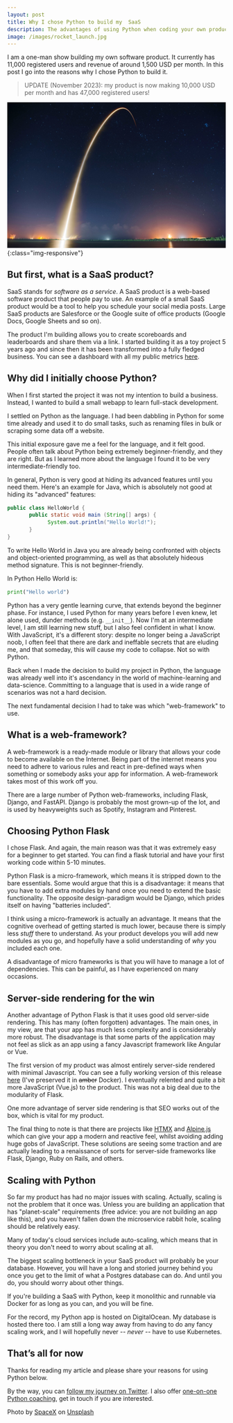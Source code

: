 ```yaml
---
layout: post
title: Why I chose Python to build my  SaaS
description: The advantages of using Python when coding your own product from scratch
image: /images/rocket_launch.jpg
---
```


I am a one-man show building my own software product. It currently has 11,000 registered users and revenue of around 1,500 USD per month. In this post I go into the reasons why I chose Python to build it.

> UPDATE (November 2023): my product is now making 10,000 USD per month and has 47,000 registered users! 

!['Rocket launch'](/images/rocket_launch.jpg){:class="img-responsive"}

## But first, what is a SaaS product?

SaaS stands for _software as a service_. A SaaS product is a web-based software product that people pay to use. An example of a small SaaS product would be a tool to help you schedule your social media posts. Large SaaS products are Salesforce or the Google suite of office products (Google Docs, Google Sheets and so on).

The product I'm building allows you to create scoreboards and leaderboards and share them via a link. I started building it as a toy project 5 years ago and since then it has been transformed into a fully fledged business.  You can see a dashboard with all my public metrics [here](https://keepthescore.com/open/). 

## Why did I initially choose Python?

When I first started the project it was not my intention to build a business. Instead, I wanted to build a small webapp to learn full-stack development.

 I settled on Python as the language. I had been dabbling in Python for some time already and used it to do small tasks, such as renaming files in bulk or scraping some data off a website.

This initial exposure gave me a feel for the language, and it felt good. People often talk about Python being extremely beginner-friendly, and they are right. But as I learned more about the language I found it to be very intermediate-friendly too.

In general, Python is very good at hiding its advanced features until you need them. Here's an example for Java, which is absolutely not good at hiding its "advanced" features:

```java
public class HelloWorld {
       public static void main (String[] args) {
             System.out.println("Hello World!");
       }
}
```
To write Hello World in Java you are already being confronted with objects and object-oriented programming, as well as that absolutely hideous method signature. This is not beginner-friendly.

In Python Hello World is:
```python
print("Hello world")
```

Python has a very gentle learning curve, that extends beyond the beginner phase. For instance, I used Python for many years before I even knew, let alone used, dunder methods (e.g. `__init__`). Now I'm at an intermediate level, I am still learning new stuff, but I also feel confident in what I know. With JavaScript, it's a different story: despite no longer being a JavaScript noob, I often feel that there are dark and ineffable secrets that are eluding me, and that someday, this will cause my code to collapse. Not so with Python.

Back when I made the decision to build my project in Python, the language was already well into it's ascendancy in the world of machine-learning and data-science. Committing to a language that is used in a wide range of scenarios was not a hard decision.

The next fundamental decision I had to take was which "web-framework" to use.

## What is a web-framework?

A web-framework is a ready-made module or library that allows your code to become available on the Internet. Being part of the internet means you need to adhere to various rules and react in pre-defined ways when something or somebody asks your app for information. A web-framework takes most of this work off you.

There are a large number of Python web-frameworks, including Flask, Django, and FastAPI. Django is probably the most grown-up of the lot, and is used by heavyweights such as Spotify, Instagram and Pinterest.

## Choosing Python Flask

I chose Flask. And again, the main reason was that it was extremely easy for a beginner to get started. You can find a flask tutorial and have your first working code within 5-10 minutes.

Python Flask is a micro-framework, which means it is stripped down to the bare essentials. Some would argue that this is a disadvantage: it means that you have to add extra modules by hand once you need to extend the basic functionality. The opposite design-paradigm would be Django, which prides itself on having "batteries included".

I think using a micro-framework is actually an advantage. It means that the cognitive overhead of getting started is much lower, because there is simply less _stuff_ there to understand. As your product develops you will add new modules as you go, and hopefully have a solid understanding of _why_ you included each one.


A disadvantage of micro frameworks is that you will have to manage a lot of dependencies. This can be painful, as I have experienced on many occasions.

## Server-side rendering for the win

Another advantage of Python  Flask is that it uses good old server-side rendering. This  has many (often forgotten) advantages. The main ones, in my view,  are that your app has much less complexity and is considerably more robust. The disadvantage is that some parts of the application may not feel as slick as an app using a fancy Javascript framework like Angular or Vue.

The first version of my product was almost entirely server-side rendered with minimal Javascript. You can see a fully working version of this release [here](https://v1.keepthescore.com/) (I've preserved it in ~~amber~~ Docker). I eventually relented and quite a bit more JavaScript (Vue.js) to the product. This was not a big deal due to the modularity of Flask.

One more advantage of server side rendering is that SEO works out of the box, which is vital for my product.

The final thing to note is that there are projects like [HTMX](https://htmx.org/) and [Alpine.js](https://alpinejs.dev/) which can give your app a modern and reactive feel, whilst avoiding adding huge gobs of JavaScript. These solutions are seeing some traction and are actually leading to a renaissance of sorts for server-side frameworks like Flask, Django, Ruby on Rails, and others.

## Scaling with Python
So far my product has had no major issues with scaling. Actually, scaling is not the problem that it once was. Unless you are building an application that has "planet-scale" requirements (free advice: you are not building an app like this), and you haven't fallen down the microservice rabbit hole, scaling should be relatively easy.

Many of today's cloud services include auto-scaling, which means that in theory you don't need to worry about scaling at all.

The biggest scaling bottleneck in your SaaS product will probably be your database. However, you will have a  long and storied journey behind you once you get to the limit of what a Postgres database can do. And until you do, you should worry about other things. 

If you're building a SaaS with Python, keep it monolithic and runnable via Docker for as long as you can, and you will be fine.

For the record, my Python app is hosted on DigitalOcean. My database is hosted there too. I am still a long way away from having to do any fancy scaling work, and I will hopefully never -- _never_ -- have to use Kubernetes. 

## That’s all for now

Thanks for reading my article and please share your reasons for using Python below. 

By the way, you can [follow my journey on Twitter](https://twitter.com/wrede). I also offer [one-on-one Python coaching](/python-berlin/), get in touch if you are interested.

Photo by <a href="https://unsplash.com/@spacex?utm_source=unsplash&utm_medium=referral&utm_content=creditCopyText">SpaceX</a> on <a href="https://unsplash.com/s/photos/rocket?utm_source=unsplash&utm_medium=referral&utm_content=creditCopyText">Unsplash</a>
  




